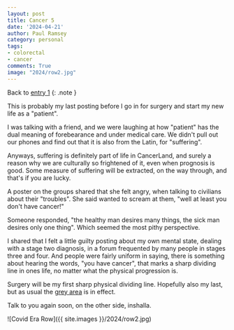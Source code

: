 ```yaml
---
layout: post
title: Cancer 5
date: '2024-04-21'
author: Paul Ramsey
category: personal
tags:
- colorectal
- cancer
comments: True
image: "2024/row2.jpg"
---
```


Back to [entry 1](/2024/04/cancer1.html)
{: .note }

This is probably my last posting before I go in for surgery and start my new life as a "patient".

I was talking with a friend, and we were laughing at how "patient" has the dual meaning of forebearance and under medical care. We didn't pull out our phones and find out that it is also from the Latin, for "suffering".

Anyways, suffering is definitely part of life in CancerLand, and surely a reason why we are culturally so frightened of it, even when prognosis is good. Some measure of suffering will be extracted, on the way through, and that's if you are lucky.

A poster on the groups shared that she felt angry, when talking to civilians about their "troubles". She said wanted to scream at them, "well at least you don't have cancer!"

Someone responded, "the healthy man desires many things, the sick man desires only one thing". Which seemed the most pithy perspective. 

I shared that I felt a little guilty posting about my own mental state, dealing with a stage two diagnosis, in a forum frequented by many people in stages three and four. And people were fairly uniform in saying, there is something about hearing the words, "you have cancer", that marks a sharp dividing line in ones life, no matter what the physical progression is.

Surgery will be my first sharp physical dividing line. Hopefully also my last, but as usual the [grey area](2024/04/cancer2.html) is in effect.

Talk to you again soon, on the other side, inshalla.

![Covid Era Row]({{ site.images }}/2024/row2.jpg)


